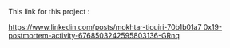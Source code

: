 This link for this project :

https://www.linkedin.com/posts/mokhtar-tiouiri-70b1b01a7_0x19-postmortem-activity-6768503242595803136-GRnq
